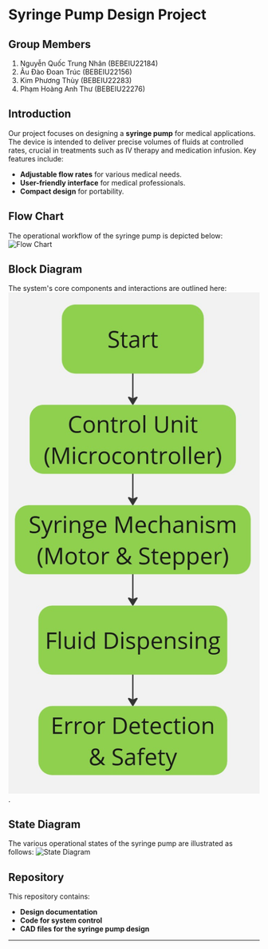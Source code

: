 # Syringe Pump Design Project

## Group Members
1. Nguyễn Quốc Trung Nhân (BEBEIU22184)
2. Âu Đào Đoan Trúc (BEBEIU22156)
3. Kim Phương Thùy (BEBEIU22283)
4. Phạm Hoàng Anh Thư (BEBEIU22276)

## Introduction
Our project focuses on designing a **syringe pump** for medical applications. The device is intended to deliver precise volumes of fluids at controlled rates, crucial in treatments such as IV therapy and medication infusion. Key features include:
- **Adjustable flow rates** for various medical needs.
- **User-friendly interface** for medical professionals.
- **Compact design** for portability.

## Flow Chart
The operational workflow of the syringe pump is depicted below:
![Flow Chart](main/flowchart.png)

## Block Diagram
The system's core components and interactions are outlined here:
![Block Diagram](blockdiagram.jpg).

## State Diagram
The various operational states of the syringe pump are illustrated as follows:
![State Diagram](main/state_diagram.png)

## Repository
This repository contains:
- **Design documentation**
- **Code for system control**
- **CAD files for the syringe pump design**

---

